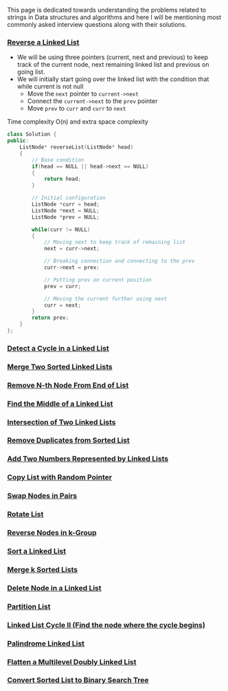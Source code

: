 This page is dedicated towards understanding the problems related to strings in Data structures and algorithms and here I will be mentioning most commonly asked interview questions along with their solutions.

### [Reverse a Linked List](https://leetcode.com/problems/reverse-linked-list/)

- We will be using three pointers (current, next and previous) to keep track of the current node, next remaining linked list and previous on going list.
- We will initially start going over the linked list with the condition that while current is not null 
	- Move the `next` pointer to `current->next`
	- Connect the `current->next` to the `prev` pointer
	- Move `prev` to `curr` and `curr` to `next`

Time complexity O(n) and extra space complexity
```C++
class Solution {
public:
    ListNode* reverseList(ListNode* head) 
    {
        // Base condition
        if(head == NULL || head->next == NULL)
        {
            return head;
        }

        // Initial configuration
        ListNode *curr = head;
        ListNode *next = NULL;
        ListNode *prev = NULL;

        while(curr != NULL)
        {
            // Moving next to keep track of remaining list
            next = curr->next;

            // Breaking connection and connecting to the prev
            curr->next = prev;

            // Putting prev on current position
            prev = curr;

            // Moving the current further using next
            curr = next;
        }
        return prev;
    }
};
```

### [Detect a Cycle in a Linked List]()
### [Merge Two Sorted Linked Lists]()
### [Remove N-th Node From End of List]()
### [Find the Middle of a Linked List]()
### [Intersection of Two Linked Lists]()
### [Remove Duplicates from Sorted List]()
### [Add Two Numbers Represented by Linked Lists]()
### [Copy List with Random Pointer]()
### [Swap Nodes in Pairs]()
### [Rotate List]()
### [Reverse Nodes in k-Group]()
### [Sort a Linked List]()
### [Merge k Sorted Lists]()
### [Delete Node in a Linked List]()
### [Partition List]()
### [Linked List Cycle II (Find the node where the cycle begins)]()
### [Palindrome Linked List]()
### [Flatten a Multilevel Doubly Linked List]()
### [Convert Sorted List to Binary Search Tree]()
